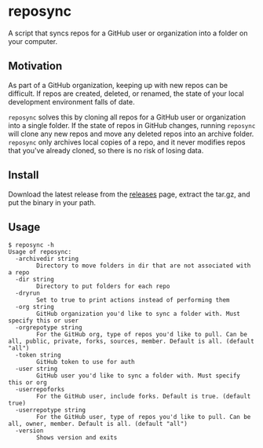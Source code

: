# reposync

A script that syncs repos for a GitHub user or organization into a folder on your computer.

## Motivation

As part of a GitHub organization, keeping up with new repos can be difficult.
If repos are created, deleted, or renamed, the state of your local development environment falls of date.

`reposync` solves this by cloning all repos for a GitHub user or organization into a single folder.
If the state of repos in GitHub changes, running `reposync` will clone any new repos and move any deleted repos into an archive folder.
`reposync` only archives local copies of a repo, and it never modifies repos that you've already cloned, so there is no risk of losing data.

## Install

Download the latest release from the [releases](https://github.com/rgarcia/reposync/releases) page, extract the tar.gz, and put the binary in your path.

## Usage

```
$ reposync -h
Usage of reposync:
  -archivedir string
    	Directory to move folders in dir that are not associated with a repo
  -dir string
    	Directory to put folders for each repo
  -dryrun
    	Set to true to print actions instead of performing them
  -org string
    	GitHub organization you'd like to sync a folder with. Must specify this or user
  -orgrepotype string
    	For the GitHub org, type of repos you'd like to pull. Can be all, public, private, forks, sources, member. Default is all. (default "all")
  -token string
    	GitHub token to use for auth
  -user string
    	GitHub user you'd like to sync a folder with. Must specify this or org
  -userrepoforks
    	For the GitHub user, include forks. Default is true. (default true)
  -userrepotype string
    	For the GitHub user, type of repos you'd like to pull. Can be all, owner, member. Default is all. (default "all")
  -version
    	Shows version and exits
```
